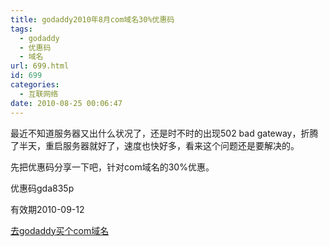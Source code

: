 ```yaml
---
title: godaddy2010年8月com域名30%优惠码
tags:
  - godaddy
  - 优惠码
  - 域名
url: 699.html
id: 699
categories:
  - 互联网络
date: 2010-08-25 00:06:47
---
```


最近不知道服务器又出什么状况了，还是时不时的出现502 bad gateway，折腾了半天，重启服务器就好了，速度也快好多，看来这个问题还是要解决的。  

先把优惠码分享一下吧，针对com域名的30%优惠。  

优惠码gda835p  

有效期2010-09-12  

[去godaddy买个com域名](https://www.godaddy.com/?qb=expresssearch&isc=gda835p)